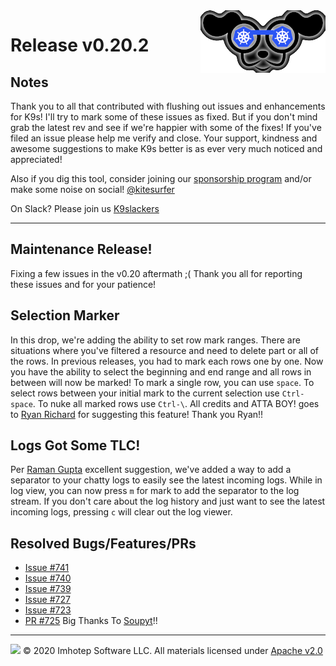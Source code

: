 <img src="https://raw.githubusercontent.com/derailed/k9s/master/assets/k9s_small.png" align="right" width="200" height="auto"/>

# Release v0.20.2

## Notes

Thank you to all that contributed with flushing out issues and enhancements for K9s! I'll try to mark some of these issues as fixed. But if you don't mind grab the latest rev and see if we're happier with some of the fixes! If you've filed an issue please help me verify and close. Your support, kindness and awesome suggestions to make K9s better is as ever very much noticed and appreciated!

Also if you dig this tool, consider joining our [sponsorship program](https://github.com/sponsors/derailed) and/or make some noise on social! [@kitesurfer](https://twitter.com/kitesurfer)

On Slack? Please join us [K9slackers](https://join.slack.com/t/k9sers/shared_invite/enQtOTA5MDEyNzI5MTU0LWQ1ZGI3MzliYzZhZWEyNzYxYzA3NjE0YTk1YmFmNzViZjIyNzhkZGI0MmJjYzhlNjdlMGJhYzE2ZGU1NjkyNTM)

---

## Maintenance Release!

Fixing a few issues in the v0.20 aftermath ;(
Thank you all for reporting these issues and for your patience!

## Selection Marker

In this drop, we're adding the ability to set row mark ranges. There are situations where you've filtered a resource and need to delete part or all of the rows. In previous releases, you had to mark each rows one by one. Now you have the ability to select the beginning and end range and all rows in between will now be marked! To mark a single row, you can use `space`. To select rows between your initial mark to the current selection use `Ctrl-space`. To nuke all marked rows use `Ctrl-\`. All credits and ATTA BOY! goes to [Ryan Richard](https://github.com/cfryanr) for suggesting this feature! Thank you Ryan!!

## Logs Got Some TLC!

Per [Raman Gupta](https://github.com/rocketraman) excellent suggestion, we've added a way to add a separator to your chatty logs to easily see the latest incoming logs. While in log view, you can now press `m` for mark to add the separator to the log stream. If you don't care about the log history and just want to see the latest incoming logs, pressing `c` will clear out the log viewer.

## Resolved Bugs/Features/PRs

- [Issue #741](https://github.com/kswapd/k11s/issues/741)
- [Issue #740](https://github.com/kswapd/k11s/issues/740)
- [Issue #739](https://github.com/kswapd/k11s/issues/739)
- [Issue #727](https://github.com/kswapd/k11s/issues/727)
- [Issue #723](https://github.com/kswapd/k11s/issues/723)
- [PR #725](https://github.com/kswapd/k11s/pull/725) Big Thanks To [Soupyt](https://github.com/soupyt)!!

---

<img src="https://raw.githubusercontent.com/derailed/k9s/master/assets/imhotep_logo.png" width="32" height="auto"/> © 2020 Imhotep Software LLC. All materials licensed under [Apache v2.0](http://www.apache.org/licenses/LICENSE-2.0)

